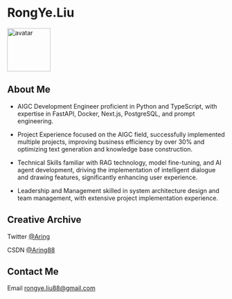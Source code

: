 # RongYe.Liu

<img src="http://static.aileader.top/image/logo.png" alt="avatar" width="100" height="100">

## About Me 
- AIGC Development Engineer proficient in Python and TypeScript, with expertise in FastAPI, Docker, Next.js, PostgreSQL, and prompt engineering.

- Project Experience focused on the AIGC field, successfully implemented multiple projects, improving business efficiency by over 30% and optimizing text generation and knowledge base construction.

- Technical Skills familiar with RAG technology, model fine-tuning, and AI agent development, driving the implementation of intelligent dialogue and drawing features, significantly enhancing user experience.

- Leadership and Management skilled in system architecture design and team management, with extensive project implementation experience.


## Creative Archive
Twitter [@Aring](https://x.com/Aring70652619)

CSDN [@Aring88](http://m6z.cn/6sNbU2)



## Contact Me
Email [rongye.liu88@gmail.com](mailto:rongye.liu88@gmail.com)
